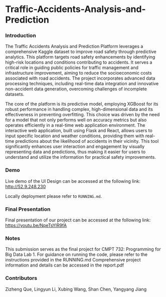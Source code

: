 # Traffic-Accidents-Analysis-and-Prediction

### Introduction

The Traffic Accidents Analysis and Prediction Platform leverages a comprehensive Kaggle dataset to improve road safety through predictive analytics. This platform targets road safety enhancements by identifying high-risk locations and conditions contributing to accidents. It serves a critical role in guiding public policies for traffic management and infrastructure improvement, aiming to reduce the socioeconomic costs associated with road accidents. The project incorporates advanced data processing techniques, including real-time data integration and innovative non-accident data generation, overcoming challenges of incomplete datasets.

The core of the platform is its predictive model, employing XGBoost for its robust performance in handling complex, high-dimensional data and its effectiveness in preventing overfitting. This choice was driven by the need for a model that not only performs well on accuracy metrics but also operates efficiently in a real-time web application environment. The interactive web application, built using Flask and React, allows users to input specific location and weather conditions, providing them with real-time predictions about the likelihood of accidents in their vicinity. This tool significantly enhances user interaction and engagement by visually representing data and predictions, thus making it easier for users to understand and utilize the information for practical safety improvements.

### Demo

Live demo of the UI Design can be accessed at the following link: http://52.9.248.230

Locally deployment please refer to `RUNNING.md`.

### Final Presentation

Final presentation of our project can be accessed at the following link: https://youtu.be/NpeTsYlR9fA

### Notes

This submission serves as the final project for CMPT 732: Programming for Big Data Lab 1. For guidance on running the code, please refer to the instructions provided in the RUNNING.md Comprehensive project information and details can be accessed in the report.pdf

### Contributors

Zizheng Que, Lingyun Li, Xubing Wang, Shan Chen, Yangyang Jiang

